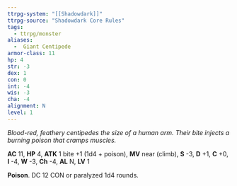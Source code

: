 ```yaml
---
ttrpg-system: "[[Shadowdark]]"
ttrpg-source: "Shadowdark Core Rules"
tags:
  - ttrpg/monster
aliases:
  -  Giant Centipede
armor-class: 11
hp: 4
str: -3
dex: 1
con: 0
int: -4
wis: -3
cha: -4
alignment: N
level: 1
---
```


_Blood-red, feathery centipedes the size of a human arm. Their bite injects a burning poison that cramps muscles._

**AC** 11, **HP** 4, **ATK** 1 bite +1 (1d4 + poison), **MV** near (climb), **S** -3, **D** +1, **C** +0, **I** -4, **W** -3, **Ch** -4, **AL** N, **LV** 1

**Poison**. DC 12 CON or paralyzed 1d4 rounds.

